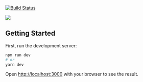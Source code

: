 
<!-- prettier-ignore -->
[![Build Status](https://travis-ci.com/prkagrawal/p_v2.svg?branch=master)](https://travis-ci.com/prkagrawal/p_v2)

<a href="https://codeclimate.com/github/prkagrawal/p_v2/maintainability"><img src="https://api.codeclimate.com/v1/badges/449de7169d8cd759c910/maintainability" /></a>

## Getting Started

First, run the development server:

```bash
npm run dev
# or
yarn dev
```

Open [http://localhost:3000](http://localhost:3000) with your browser to see the result.
